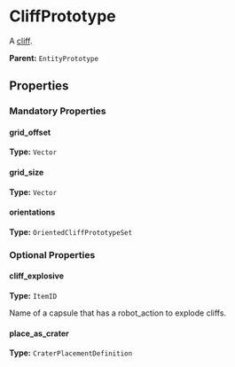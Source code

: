 # CliffPrototype

A [cliff](https://wiki.factorio.com/Cliff).

**Parent:** `EntityPrototype`

## Properties

### Mandatory Properties

#### grid_offset

**Type:** `Vector`



#### grid_size

**Type:** `Vector`



#### orientations

**Type:** `OrientedCliffPrototypeSet`



### Optional Properties

#### cliff_explosive

**Type:** `ItemID`

Name of a capsule that has a robot_action to explode cliffs.

#### place_as_crater

**Type:** `CraterPlacementDefinition`




